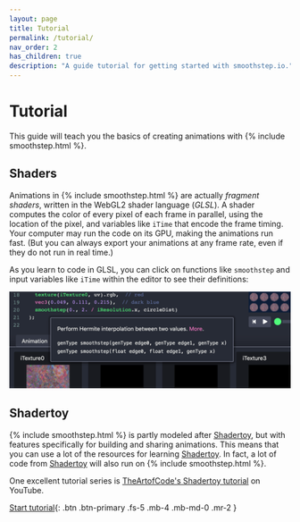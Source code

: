 ```yaml
---
layout: page
title: Tutorial
permalink: /tutorial/
nav_order: 2
has_children: true
description: "A guide tutorial for getting started with smoothstep.io."
---
```


# Tutorial

This guide will teach you the basics of creating animations with {% include smoothstep.html %}.


## Shaders

Animations in  {% include smoothstep.html %} are actually *fragment shaders*, written in the WebGL2 shader language (*GLSL*). A shader computes the color of every pixel of each frame in parallel, using the location of the pixel, and variables like `iTime` that encode the frame timing. Your computer may run the code on its GPU, making the animations run fast. (But you can always export your animations at any frame rate, even if they do not run in real time.)

As you learn to code in GLSL, you can click on functions like `smoothstep` and input variables like `iTime` within the editor to see their definitions:

![smoothstep definition](/images/tutorial/definition.png)


## Shadertoy

{% include smoothstep.html %} is partly modeled after [Shadertoy](https://www.shadertoy.com/), but with features specifically for building and sharing animations. This means that you can use a lot of the resources for learning [Shadertoy](https://www.shadertoy.com/). In fact, a lot of code from [Shadertoy](https://www.shadertoy.com/) will also run on {% include smoothstep.html %}.

One excellent tutorial series is [TheArtofCode's Shadertoy tutorial](https://www.youtube.com/watch?v=u5HAYVHsasc&list=PLGmrMu-IwbguU_nY2egTFmlg691DN7uE5&ab_channel=TheArtofCode) on YouTube.

[Start tutorial](/tutorial/simple-shader){: .btn .btn-primary .fs-5 .mb-4 .mb-md-0 .mr-2 }
